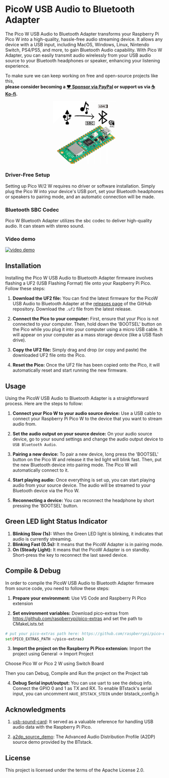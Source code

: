 # PicoW USB Audio to Bluetooth Adapter
The Pico W USB Audio to Bluetooth Adapter transforms your Raspberry Pi Pico W into a high-quality, hassle-free audio streaming device. 
It allows any device with a USB input, including MacOS, Windows, Linux, Nintendo Switch, PS4/PS5, and more, to gain Bluetooth Audio capability. 
With Pico W Adapter, you can easily transmit audio wirelessly from your USB audio source to your Bluetooth headphones or speaker, enhancing your listening experience.

To make sure we can keep working on free and open-source projects like this,  
**please consider becoming a [:heart: Sponsor via PayPal](https://www.paypal.com/donate/?business=UZAK3WFV233ML&no_recurring=0&item_name=Help+me+build+more+project%21&currency_code=USD) or support us via [:coffee: Ko-fi](https://ko-fi.com/wasdwasd0105).**  


<p align="center">
<img alt="Logo" src="logo.png" width="200">
</p>

### Driver-Free Setup
Setting up Pico W/2 W requires no driver or software installation. Simply plug the Pico W into your device's USB port, set your Bluetooth headphones or speakers to pairing mode, and an automatic connection will be made. 

### Bluetooth SBC Codec
Pico W Bluetooth Adapter utilizes the sbc codec to deliver high-quality audio. It can steam with stereo sound. 

### Video demo

[![video demo](http://img.youtube.com/vi/Dilagi7l4xc/0.jpg)](http://www.youtube.com/watch?v=Dilagi7l4xc "")


## Installation

Installing the Pico W USB Audio to Bluetooth Adapter firmware involves flashing a UF2 (USB Flashing Format) file onto your Raspberry Pi Pico. Follow these steps:

1. **Download the UF2 file:** You can find the latest firmware for the PicoW USB Audio to Bluetooth Adapter at the [releases page](https://github.com/wasdwasd0105/PicoW-usb2bt-audio/releases) of the GitHub repository. Download the `.uf2` file from the latest release. 

2. **Connect the Pico to your computer:** First, ensure that your Pico is not connected to your computer. Then, hold down the 'BOOTSEL' button on the Pico while you plug it into your computer using a micro USB cable. It will appear on your computer as a mass storage device (like a USB flash drive).

3. **Copy the UF2 file:** Simply drag and drop (or copy and paste) the downloaded UF2 file onto the Pico. 

4. **Reset the Pico:** Once the UF2 file has been copied onto the Pico, it will automatically reset and start running the new firmware. 



## Usage

Using the PicoW USB Audio to Bluetooth Adapter is a straightforward process. Here are the steps to follow:

1. **Connect your Pico W to your audio source device:** Use a USB cable to connect your Raspberry Pi Pico W to the device that you want to stream audio from.

2. **Set the audio output on your source device:** On your audio source device, go to your sound settings and change the audio output device to `USB Bluetooth Audio`. 

3. **Pairing a new device:** To pair a new device, long press the 'BOOTSEL' button on the Pico W and release it the led light will blink fast. Then, put the new Bluetooth device into pairing mode. The Pico W will automatically connect to it.

4. **Start playing audio:** Once everything is set up, you can start playing audio from your source device. The audio will be streamed to your Bluetooth device via the Pico W.

5. **Reconnecting a device:** You can reconnect the headphone by short pressing the 'BOOTSEL' button.



## Green LED light Status Indicator

1. **Blinking Slow (1s):** When the Green LED light is blinking, it indicates that audio is currently streaming.
2. **Blinking Fast (0.5s):** It means that the PicoW Adapter is in pairing mode.
3. **On (Steady Light):** It means that the PicoW Adapter is on standby. Short-press the key to reconnect the last saved device.


## Compile & Debug

In order to compile the PicoW USB Audio to Bluetooth Adapter firmware from source code, you need to follow these steps:

1. **Prepare your environment:** Use VS Code and Raspberry Pi Pico extension

2. **Set environment variables:** Download pico-extras from https://github.com/raspberrypi/pico-extras and set the path to CMakeLists.txt

```bash
# put your pico-extras path here: https://github.com/raspberrypi/pico-extras
set(PICO_EXTRAS_PATH ~/pico-extras)
```

3. **Import the project on the Raspberry Pi Pico extension:** Import the project using General -> Import Project

Choose Pico W or Pico 2 W using Switch Board

Then you can Debug, Compile and Run the project on the Project tab

4. **Debug Serial input/output:** You can use uart to see the debug info. Connect the GPIO 0 and 1 as TX and RX. To enable BTstack's serial input, you can uncomment `HAVE_BTSTACK_STDIN` under btstack_config.h
    

## Acknowledgments
1. [usb-sound-card](https://github.com/raspberrypi/pico-playground/tree/master/apps/usb_sound_card): It served as a valuable reference for handling USB audio data with the Raspberry Pi Pico.

2. [a2dp_source_demo](https://github.com/bluekitchen/btstack/blob/master/example/a2dp_source_demo.c): The Advanced Audio Distribution Profile (A2DP) source demo provided by the BTstack.



## License

This project is licensed under the terms of the Apache License 2.0.

